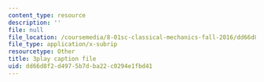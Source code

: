 ```yaml
---
content_type: resource
description: ''
file: null
file_location: /coursemedia/8-01sc-classical-mechanics-fall-2016/dd66d8f2d4975b7dba22c0294e1fbd41_nfawe03nvAY.vtt
file_type: application/x-subrip
resourcetype: Other
title: 3play caption file
uid: dd66d8f2-d497-5b7d-ba22-c0294e1fbd41
---
```

